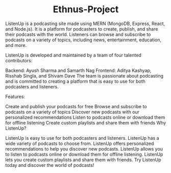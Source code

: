 <h1 align="center">Ethnus-Project </h1>

ListenUp is a podcasting site made using MERN (MongoDB, Express, React, and Node.js). It is a platform for podcasters to create, publish, and share their podcasts with the world. Listeners can browse and subscribe to podcasts on a variety of topics, including news, entertainment, education, and more.

ListenUp is developed and maintained by a team of four talented contributors:

Backend: Ayush Sharma and Samarth Nag
Frontend: Aditya Kashyap, Risshab Singla, and Shivam Dave
The team is passionate about podcasting and is committed to creating a platform that is easy to use for both podcasters and listeners.

Features:

Create and publish your podcasts for free
Browse and subscribe to podcasts on a variety of topics
Discover new podcasts with our personalized recommendations
Listen to podcasts online or download them for offline listening
Create custom playlists and share them with friends
Why ListenUp?

ListenUp is easy to use for both podcasters and listeners.
ListenUp has a wide variety of podcasts to choose from.
ListenUp offers personalized recommendations to help you discover new podcasts.
ListenUp allows you to listen to podcasts online or download them for offline listening.
ListenUp lets you create custom playlists and share them with friends.
Try ListenUp today and discover the world of podcasts!
